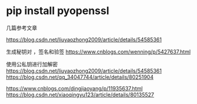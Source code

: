 # pip install pyopenssl


几篇参考文章

https://blog.csdn.net/liuyaozhong2009/article/details/54585361

生成秘钥对 ，签名和验签
https://www.cnblogs.com/wenning/p/5427637.html

使用公私钥进行加解密
https://blog.csdn.net/liuyaozhong2009/article/details/54585361
https://blog.csdn.net/qq_34047744/article/details/80251904

https://www.cnblogs.com/dingjiaoyang/p/11935637.html
https://blog.csdn.net/xiaoqingyu123/article/details/80135527